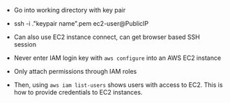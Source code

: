 * Go into working directory with key pair 
* ssh -i .\"keypair name".pem ec2-user@PublicIP

* Can also use EC2 instance connect, can get browser based SSH session
* Never enter IAM login key with `aws configure` into an AWS EC2 instance
* Only attach permissions through IAM roles
* Then, using `aws iam list-users` shows users with access to EC2. This is how to provide credentials to EC2 instances.